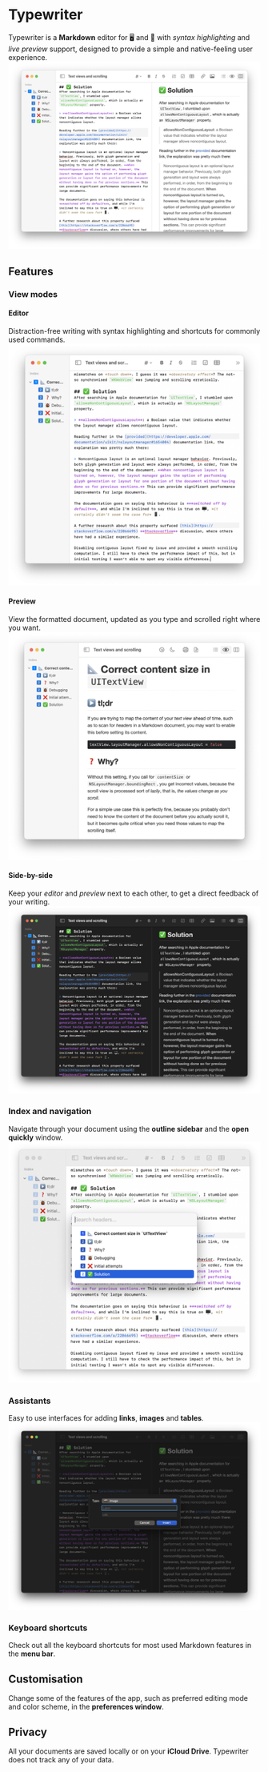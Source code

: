# Typewriter
Typewriter is a **Markdown** editor for 🖥 and 📱 with *syntax highlighting* and *live preview* support, designed to provide a simple and native-feeling user experience.
![](SideBySideLight.png)

## Features
### View modes
#### Editor
Distraction-free writing with syntax highlighting and shortcuts for commonly used commands.
![](EditorLight.png)

#### Preview
View the formatted document, updated as you type and scrolled right where you want.
![](PreviewLight.png)

#### Side-by-side
Keep your *editor* and *preview* next to each other, to get a direct feedback of your writing.
![](SideBySideDark.png)

### Index and navigation
Navigate through your document using the **outline sidebar** and the **open quickly** window.
![](OpenQuicklyLight.png)

### Assistants
Easy to use interfaces for adding **links**, **images** and **tables**.
![](ImageLinkDark.png)

### Keyboard shortcuts
Check out all the keyboard shortcuts for most used Markdown features in the **menu bar**.

## Customisation
Change some of the features of the app, such as preferred editing mode and color scheme, in the **preferences window**.

## Privacy
All your documents are saved locally or on your **iCloud Drive**. Typewriter does not track any of your data.
